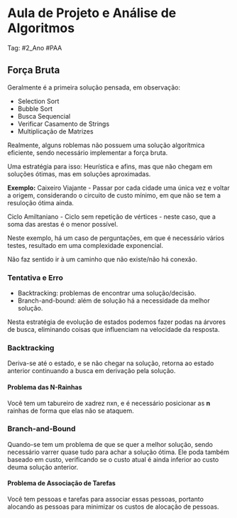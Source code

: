 # Aula de Projeto e Análise de Algoritmos

Tag: #2_Ano #PAA

## Força Bruta

Geralmente é a primeira solução pensada, em observação:

* Selection Sort
* Bubble Sort
* Busca Sequencial
* Verificar Casamento de Strings
* Multiplicação de Matrizes

Realmente, alguns roblemas não possuem uma solução algorítmica eficiente, sendo necessário implementar a força bruta.

Uma estratégia para isso: Heurística e afins, mas que não chegam em soluções ótimas, mas em soluções aproximadas.

**Exemplo:** Caixeiro Viajante - Passar por cada cidade uma única vez e voltar a origem, considerando o circuito de custo mínimo, em que não se tem a resuloção ótima ainda.

Ciclo Amiltaniano - Ciclo sem repetição de vértices - neste caso, que a soma das arestas é o menor possível.

Neste exemplo, há um caso de perguntações, em que é necessário vários testes, resultado em uma complexidade exponencial.

Não faz sentido ir à um caminho que não existe/não há conexão.

### Tentativa e Erro

* Backtracking: problemas de encontrar uma solução/decisão.
* Branch-and-bound: além de solução há a necessidade da melhor solução.

Nesta estratégia de evolução de estados podemos fazer podas na árvores de busca, eliminando coisas que influenciam na velocidade da resposta.

### Backtracking

Deriva-se até o estado, e se não chegar na solução, retorna ao estado anterior continuando a busca em derivação pela solução.

#### Problema das N-Rainhas

Você tem um tabureiro de xadrez nxn, e é necessário posicionar as **n** rainhas de forma que elas não se ataquem.

### Branch-and-Bound

Quando-se tem um problema de que se quer a melhor solução, sendo necessário varrer quase tudo para achar a solução ótima. Ele poda também baseado em custo, verificando se o custo atual é ainda inferior ao custo deuma solução anterior.

#### Problema de Associação de Tarefas

Você tem pessoas e tarefas para associar essas pessoas, portanto alocando as pessoas para minimizar os custos de alocação de pessoas.
